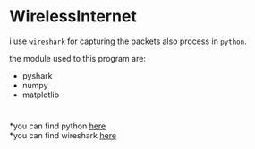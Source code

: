 # WirelessInternet

i use `wireshark` for capturing the packets also process in `python`.  

the module used to this program are:
- pyshark
- numpy
- matplotlib
#

*you can find python [here](https://www.python.org)  
*you can find wireshark [here](https://www.wireshark.org)
